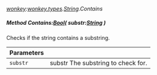 _[wonkey](../../modules/wonkey/wonkey-module.md):[wonkey.types](../../modules/wonkey/wonkey-types.md).[String](../../modules/wonkey/wonkey-types-string.md).Contains_
##### Method Contains:[Bool](../../modules/wonkey/wonkey-types-bool.md)( substr:[String](../../modules/wonkey/wonkey-types-string.md) )
Checks if the string contains a substring.

| Parameters |    |
|:-----------|:---|
| `substr` | substr The substring to check for. |
